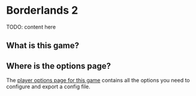 # Borderlands 2

TODO: content here

## What is this game?

## Where is the options page?

The [player options page for this game](../player-options) contains all the options you need to configure
and export a config file.
